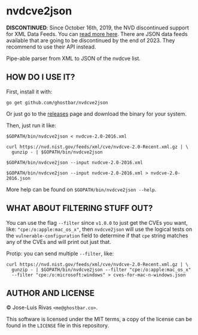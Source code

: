 nvdcve2json
===========

**DISCONTINUED**: Since October 16th, 2019, the NVD discontinued support for XML Data Feeds. You can [read more here](https://nvd.nist.gov/General/News/XML-Vulnerability-Feed-Retirement). There are JSON data feeds available that are going to be discontinued by the end of 2023. They recommend to use their API instead.

Pipe-able parser from XML to JSON of the nvdcve list.

HOW DO I USE IT?
----------------
First, install it with:

    go get github.com/ghostbar/nvdcve2json

Or just go to the [releases](https://github.com/ghostbar/nvdcve2json/releases)
page and download the binary for your system.

Then, just run it like:


    $GOPATH/bin/nvdcve2json < nvdcve-2.0-2016.xml

    curl https://nvd.nist.gov/feeds/xml/cve/nvdcve-2.0-Recent.xml.gz | \
      gunzip - | $GOPATH/bin/nvdcve2json

    $GOPATH/bin/nvdcve2json --input nvdcve-2.0-2016.xml

    $GOPATH/bin/nvdcve2json --input nvdcve-2.0-2016.xml > nvdcve-2.0-2016.json

More help can be found on `$GOPATH/bin/nvdcve2json --help`.

WHAT ABOUT FILTERING STUFF OUT?
-------------------------------

You can use the flag `--filter` since `v1.0.0` to just get the CVEs you want,
like: `"cpe:/o:apple:mac_os_x"`, then `nvdcve2json` will use the logical tests
on the `vulnerable-configuration` field to determine if that `cpe` string
matches any of the CVEs and will print out just that.

Protip: you can send multiple `--filter`, like:

    curl https://nvd.nist.gov/feeds/xml/cve/nvdcve-2.0-Recent.xml.gz | \
      gunzip - | $GOPATH/bin/nvdcve2json --filter "cpe:/o:apple:mac_os_x"
      --filter "cpe:/o:microsoft:windows" > cves-for-mac-n-windows.json

AUTHOR AND LICENSE
------------------
© Jose-Luis Rivas `<me@ghostbar.co>`.

This software is licensed under the MIT terms, a copy of the license can be
found in the `LICENSE` file in this repository.
